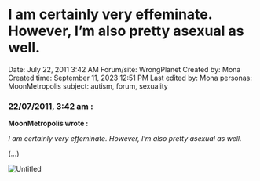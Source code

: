# I am certainly very effeminate. However, I’m also pretty asexual as well.

Date: July 22, 2011 3:42 AM
Forum/site: WrongPlanet
Created by: Mona
Created time: September 11, 2023 12:51 PM
Last edited by: Mona
personas: MoonMetropolis
subject: autism, forum, sexuality

### 22/07/2011, 3:42 am :

**MoonMetropolis wrote :**

*I am certainly very effeminate. However, I’m also pretty asexual as well.*

(…)

![Untitled](../../../Joshua%E2%80%99s%20personas%20&%20victimes%2047f302c3ee7140169d02d7ecbb1b2b4c/Rushes%20Personas%2026f0f60550004a05bb97f11a02504bf4/Threads%20MoonMetropolis%20Wrong%20Planet%201218040f12ce4d4c88a7533017568e89/Untitled%202.png)
